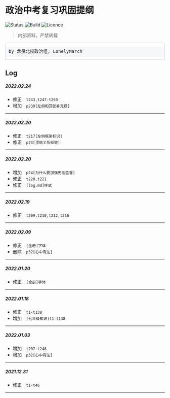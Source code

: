 # <font face="DengXian">政治中考复习巩固提纲</font> #

![Status](https://img.shields.io/badge/status-building-blue)&nbsp;![Build](https://img.shields.io/badge/build-passing-brightgreen)&nbsp;![Licence](https://img.shields.io/badge/licence-private-red)

> <font face="Microsoft Yahei UI">内部资料，严禁转载</font>

<pre style="padding: .66001rem 9.5px 9.5px;line-height: 2rem;background: linear-gradient(to bottom,#fff 0,#fff .75rem,#f5f7fa .75rem,#f5f7fa 2.75rem,#fff 2.75rem,#fff 4rem);background-size: 100% 4rem;border-color: #d3daea;border: 1px solid #ccc;border-radius: 4px;">by 龙泉北校政治组; LonelyMarch</pre>

## Log ##

##### 2022.02.24
+ 修正&emsp;`t243,t247-t269`
+ 增加&emsp;`p239[左侧和顶部补充题]`
---

##### 2022.02.20
+ 修正&emsp;`t217[左侧框架标识]`
+ 修正&emsp;`p23[顶部关系框架]`
---

##### 2022.02.20
+ 增加&emsp;`p24[为什么要加强宪法监督]`
+ 修正&emsp;`t220,t221`
+ 修正&emsp;`[log.md]样式`
---

##### 2022.02.19
+ 修正&emsp;`t209,t210,t212,t216`
---

##### 2022.02.09
+ 修正&emsp;`[全册]字体`
+ 删除&emsp;`p32[心中有法]`
---

##### 2022.01.20
+ 修正&emsp;`[全册]字体`
---

##### 2022.01.18
+ 修正&emsp;`t1-t138`
+ 增加&emsp;`[七年级知识]t1-t138`
---

##### 2022.01.03
+ 增加&emsp;`t207-t246`
+ 增加&emsp;`p32[心中有法]`
---

##### 2021.12.31
+ 修正&emsp;`t1-t46`
---
